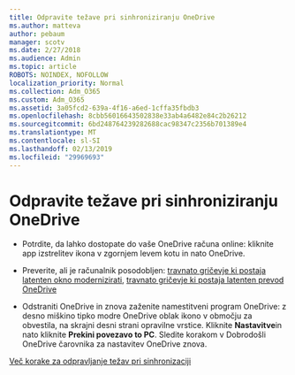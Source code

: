 ```yaml
---
title: Odpravite težave pri sinhroniziranju OneDrive
ms.author: matteva
author: pebaum
manager: scotv
ms.date: 2/27/2018
ms.audience: Admin
ms.topic: article
ROBOTS: NOINDEX, NOFOLLOW
localization_priority: Normal
ms.collection: Adm_O365
ms.custom: Adm_O365
ms.assetid: 3a05fcd2-639a-4f16-a6ed-1cffa35fbdb3
ms.openlocfilehash: 8cbb56016643502838e33ab4a6482e84c2b26212
ms.sourcegitcommit: 6bd248764239282688cac98347c2356b701389e4
ms.translationtype: MT
ms.contentlocale: sl-SI
ms.lasthandoff: 02/13/2019
ms.locfileid: "29969693"
---
```

# <a name="fix-onedrive-sync-problems"></a>Odpravite težave pri sinhroniziranju OneDrive

- Potrdite, da lahko dostopate do vaše OneDrive računa online: kliknite app izstrelitev ikona v zgornjem levem kotu in nato OneDrive.
    
- Preverite, ali je računalnik posodobljen: [travnato gričevje ki postaja latenten okno modernizirati](http://go.microsoft.com/fwlink/p/?LinkId=825773), [travnato gričevje ki postaja latenten prevod OneDrive](https://go.microsoft.com/fwlink/p/?linkid=844652)
    
- Odstraniti OneDrive in znova zaženite namestitveni program OneDrive: z desno miškino tipko modre OneDrive oblak ikono v območju za obvestila, na skrajni desni strani opravilne vrstice. Kliknite **Nastavitve**in nato kliknite **Prekini povezavo to PC**. Sledite korakom v Dobrodošli OneDrive čarovnika za nastavitev OneDrive znova.
    
[Več korake za odpravljanje težav pri sinhronizaciji](https://go.microsoft.com/fwlink/?linkid=866431)
  

